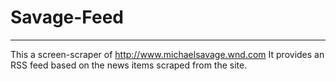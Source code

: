 # Savage-Feed
---
This a screen-scraper of http://www.michaelsavage.wnd.com
It provides an RSS feed based on the news items scraped from the site.